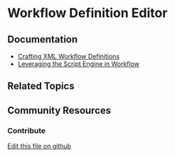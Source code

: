 # Workflow Definition Editor

## Documentation

* [Crafting XML Workflow Definitions](https://portal.liferay.dev/docs/7-2/reference/-/knowledge_base/r/crafting-xml-workflow-definitions)
* [Leveraging the Script Engine in Workflow](https://portal.liferay.dev/docs/7-2/user/-/knowledge_base/u/leveraging-the-script-engine-in-workflow)

## Related Topics

## Community Resources

### Contribute

[Edit this file on github](https://github.com/olafk/controlpanel-documentation-docs/blob/master/md/72en/com_liferay_portal_workflow_kaleo_designer_web_portlet_KaleoDesignerPortlet/designer_edit_kaleo_definition_version.jsp.md)
